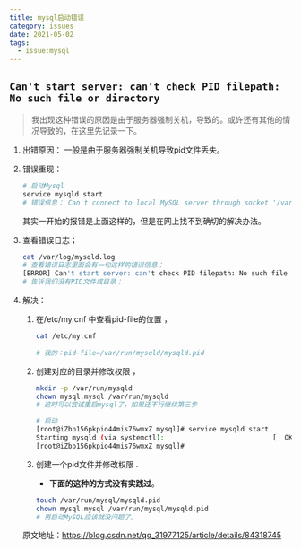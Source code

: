 ```yaml
---
title: mysql启动错误
category: issues
date: 2021-05-02
tags:
  - issue:mysql
---
```


## `Can't start server: can't check PID filepath: No such file or directory`

> 我出现这种错误的原因是由于服务器强制关机，导致的。或许还有其他的情况导致的，在这里先记录一下。

1. 出错原因： 一般是由于服务器强制关机导致pid文件丢失。 

2. 错误重现：

   ```bash
   # 启动Mysql
   service mysqld start
   # 错误信息： Can't connect to local MySQL server through socket '/var/lib/mysql/mysql.sock' (111)
   ```

   其实一开始的报错是上面这样的，但是在网上找不到确切的解决办法。

3. 查看错误日志；

   ```bash
   cat /var/log/mysqld.log
   # 查看错误日志里面会有一句这样的错误信息；
   [ERROR] Can't start server: can't check PID filepath: No such file or directory
   # 告诉我们没有PID文件或目录；
   ```

4. 解决： 

   1. 在/etc/my.cnf 中查看pid-file的位置 ，

      ```bash
      cat /etc/my.cnf
       
      # 我的：pid-file=/var/run/mysqld/mysqld.pid
      ```

   2. 创建对应的目录并修改权限 ，

      ```bash
      mkdir -p /var/run/mysqld
      chown mysql.mysql /var/run/mysqld
      # 这时可以尝试重启mysql了，如果还不行继续第三步
      
      # 启动
      [root@iZbp156pkpio44mis76wmxZ mysql]# service mysqld start
      Starting mysqld (via systemctl):                           [  OK  ]
      [root@iZbp156pkpio44mis76wmxZ mysql]#
      ```

   3. 创建一个pid文件并修改权限 .

      - **下面的这种的方式没有实践过**。

      ```bash
      touch /var/run/mysql/mysqld.pid
      chown mysql.mysql /var/run/mysql/mysqld.pid
      # 再启动MySQL应该就没问题了。
      ```

   原文地址：https://blog.csdn.net/qq_31977125/article/details/84318745


